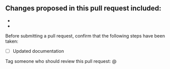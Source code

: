 Changes proposed in this pull request included:
-
-
-

Before submitting a pull request, confirm that the following steps have been taken:
- [ ] Updated documentation

Tag someone who should review this pull request:
@

